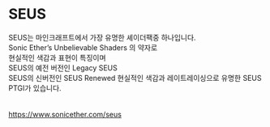 # SEUS

SEUS는 마인크래프트에서 가장 유명한 셰이더팩중 하나입니다.  
Sonic Ether’s Unbelievable Shaders 의 약자로  
현실적인 색감과 표현이 특징이며  
SEUS의 예전 버전인 Legacy SEUS  
SEUS의 신버전인 SEUS Renewed
현실적인 색감과 레이트레이싱으로 유명한 SEUS PTGI가 있습니다.  
<br/>
<br/>
https://www.sonicether.com/seus